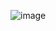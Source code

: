 ![image](https://user-images.githubusercontent.com/85889196/198907168-8473bbb0-04f7-4e7d-8eec-2aa2fb15f989.png)
